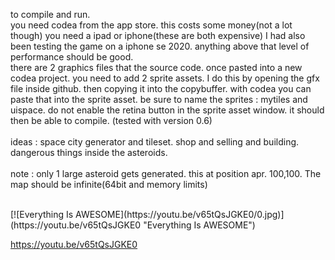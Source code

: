 
to compile and run.
<br>
you need codea from the app store. this costs some money(not a lot though) you need a ipad or iphone(these are both expensive) I had also been testing the game on a iphone se 2020. anything above that level of performance should be good.
<br>
there are 2 graphics files that the source code. once pasted into a new codea project. you need to add 2 sprite assets. I do this by opening the gfx file inside github. then copying it into the copybuffer. with codea you can paste that into the sprite asset.
be sure to name the sprites : mytiles and uispace. do not enable the retina button in the sprite asset window. it should then be able to compile. (tested with version 0.6)
<br>
<br>
ideas : space city generator and tileset. shop and selling and building. dangerous things inside the asteroids. 
<br>
<br>
note : only 1 large asteroid gets generated. this at position apr. 100,100. The map should be infinite(64bit and memory limits)

<br>
[![Everything Is AWESOME](https://youtu.be/v65tQsJGKE0/0.jpg)](https://youtu.be/v65tQsJGKE0 "Everything Is AWESOME")

https://youtu.be/v65tQsJGKE0
